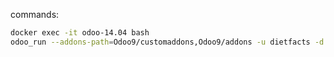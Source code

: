 commands:
```bash
docker exec -it odoo-14.04 bash
odoo_run --addons-path=Odoo9/customaddons,Odoo9/addons -u dietfacts -d dietfacts2
```

